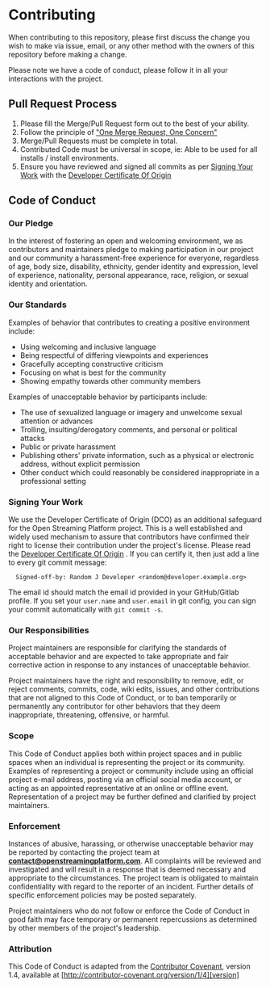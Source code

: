 # Contributing

When contributing to this repository, please first discuss the change you wish to make via issue,
email, or any other method with the owners of this repository before making a change.

Please note we have a code of conduct, please follow it in all your interactions with the project.

## Pull Request Process

 1) Please fill the Merge/Pull Request form out to the best of your ability.
 2) Follow the principle of ["One Merge Request, One Concern"](https://fagnerbrack.com/one-pull-request-one-concern-e84a27dfe9f1)
 3) Merge/Pull Requests must be complete in total.
 4) Contributed Code must be universal in scope, ie: Able to be used for all installs / install environments.
 5) Ensure you have reviewed and signed all commits as per [Signing Your Work](#signing-your-work) with the [Developer Certificate Of Origin](DEVELOPER_CERTIFICATE_OF_ORIGIN) 

## Code of Conduct

### Our Pledge

In the interest of fostering an open and welcoming environment, we as
contributors and maintainers pledge to making participation in our project and
our community a harassment-free experience for everyone, regardless of age, body
size, disability, ethnicity, gender identity and expression, level of experience,
nationality, personal appearance, race, religion, or sexual identity and
orientation.

### Our Standards

Examples of behavior that contributes to creating a positive environment
include:

  * Using welcoming and inclusive language
  * Being respectful of differing viewpoints and experiences
  * Gracefully accepting constructive criticism
  * Focusing on what is best for the community
  * Showing empathy towards other community members

Examples of unacceptable behavior by participants include:

  * The use of sexualized language or imagery and unwelcome sexual attention or
  advances
  * Trolling, insulting/derogatory comments, and personal or political attacks
  * Public or private harassment
  * Publishing others' private information, such as a physical or electronic
  address, without explicit permission
  * Other conduct which could reasonably be considered inappropriate in a
  professional setting

### Signing Your Work
We use the Developer Certificate of Origin (DCO) as an additional safeguard for the Open Streaming Platform project. This is a well established and widely used mechanism to assure that contributors have confirmed their right to license their contribution under the project's license. Please read the [Developer Certificate Of Origin](DEVELOPER_CERTIFICATE_OF_ORIGIN) . If you can certify it, then just add a line to every git commit message:
````
  Signed-off-by: Random J Developer <random@developer.example.org>
````
The email id should match the email id provided in your GitHub/Gitlab profile. If you set your ```user.name``` and ```user.email``` in git config, you can sign your commit automatically with ```git commit -s```.

### Our Responsibilities

Project maintainers are responsible for clarifying the standards of acceptable
behavior and are expected to take appropriate and fair corrective action in
response to any instances of unacceptable behavior.

Project maintainers have the right and responsibility to remove, edit, or
reject comments, commits, code, wiki edits, issues, and other contributions
that are not aligned to this Code of Conduct, or to ban temporarily or
permanently any contributor for other behaviors that they deem inappropriate,
threatening, offensive, or harmful.

### Scope

This Code of Conduct applies both within project spaces and in public spaces
when an individual is representing the project or its community. Examples of
representing a project or community include using an official project e-mail
address, posting via an official social media account, or acting as an appointed
representative at an online or offline event. Representation of a project may be
further defined and clarified by project maintainers.

### Enforcement

Instances of abusive, harassing, or otherwise unacceptable behavior may be
reported by contacting the project team at **contact@openstreamingplatform.com**. All
complaints will be reviewed and investigated and will result in a response that
is deemed necessary and appropriate to the circumstances. The project team is
obligated to maintain confidentiality with regard to the reporter of an incident.
Further details of specific enforcement policies may be posted separately.

Project maintainers who do not follow or enforce the Code of Conduct in good
faith may face temporary or permanent repercussions as determined by other
members of the project's leadership.

### Attribution

This Code of Conduct is adapted from the [Contributor Covenant][homepage], version 1.4,
available at [http://contributor-covenant.org/version/1/4][version]

[homepage]: http://contributor-covenant.org
[version]: http://contributor-covenant.org/version/1/4/

